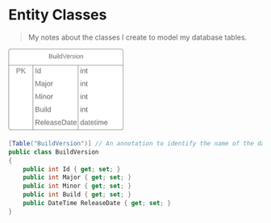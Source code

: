 # Entity Classes

> My notes about the classes I create to model my database tables.

![Database Table](images\E95460FE0D25A912F00BC86BF6A3692C.png)

```csharp
[Table("BuildVersion")] // An annotation to identify the name of the database table
public class BuildVersion
{
    public int Id { get; set; }
    public int Major { get; set; }
    public int Minor { get; set; }
    public int Build { get; set; }
    public DateTime ReleaseDate { get; set; }
}
```
